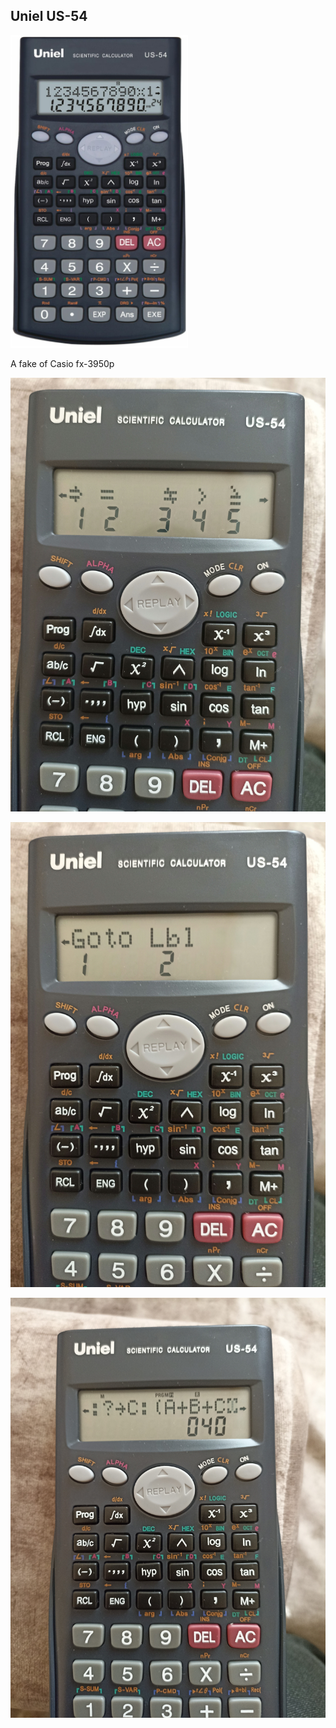 ## Uniel US-54

<img src="render.jpg" height="500">

A fake of Casio fx-3950p

![](23442352.jpg)

![](1352354.jpg)

![](23453525.jpg)

